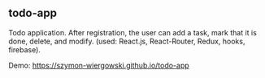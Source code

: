 ## todo-app


Todo application. After registration, the user can add a task, mark that it is done, delete, and modify. (used: React.js, React-Router, Redux, hooks, firebase).

Demo: https://szymon-wiergowski.github.io/todo-app


